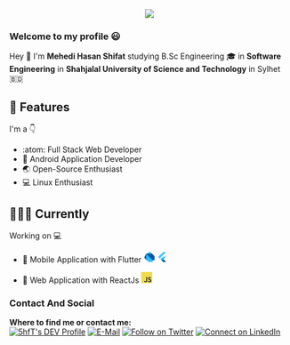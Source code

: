 <p align='center'>
<img align='center' src="https://visitor-badge.glitch.me/badge?page_id=jspw.visitor-badge57">
 <p/>

### Welcome to my profile :smiley:
Hey :wave: I'm **Mehedi Hasan Shifat** studying B.Sc Engineering :mortar_board: in **Software Engineering** in **Shahjalal University of Science and Technology** in Sylhet :bangladesh:

## 🌟 Features 
I'm a  :point_down:
- :atom: Full Stack Web Developer
- :iphone: Android Application Developer
- 🌏 Open-Source Enthusiast
- :computer: Linux Enthusiast


## 🏃🏽‍♂️ Currently

Working on 💻

- 📱 Mobile Application with Flutter <code><img height="20" src="https://raw.githubusercontent.com/github/explore/80688e429a7d4ef2fca1e82350fe8e3517d3494d/topics/dart/dart.png"></code>
<code><img height="20" src="https://raw.githubusercontent.com/github/explore/cebd63002168a05a6a642f309227eefeccd92950/topics/flutter/flutter.png"></code>

- 📝 Web Application with ReactJs <code><img height="20" src="https://raw.githubusercontent.com/github/explore/80688e429a7d4ef2fca1e82350fe8e3517d3494d/topics/javascript/javascript.png"></code>

### Contact And Social
**Where to find me or contact me:**  
<a href="https://dev.to/mhshifat"><img src="https://d2fltix0v2e0sb.cloudfront.net/dev-badge.svg" alt="5hfT's DEV Profile" height="30" width="30"></a>
[![E-Mail](https://img.shields.io/badge/--email?label=E-mail&logo=microsoft-outlook&style=social)](mailto:mhshifat757@gmail.com)
[![Follow on Twitter](https://img.shields.io/badge/--twitter?label=Twitter&logo=Twitter&style=social)](https://twitter.com/mhshifat757)
[![Connect on LinkedIn](https://img.shields.io/badge/--linkedin?label=LinkedIn&logo=LinkedIn&style=social)](https://www.linkedin.com/in/mehedi-hasan-shifat)

